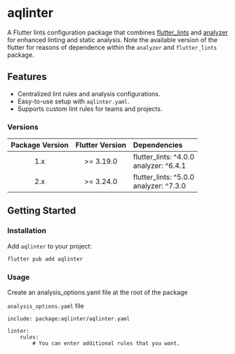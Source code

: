 # aqlinter

A Flutter lints configuration package that combines [flutter_lints](https://pub.dev/packages/flutter_lints) and [analyzer](https://pub.dev/packages/analyzer) for enhanced linting and static analysis.
Note the available version of the flutter for reasons of dependence within the `analyzer` and `flutter_lints` package.

## Features

- Centralized lint rules and analysis configurations.
- Easy-to-use setup with `aqlinter.yaml`.
- Supports custom lint rules for teams and projects.

### Versions
| **Package Version** | **Flutter Version** | **Dependencies**  |
|:-------------------:|:-------------------:|:------------------|
| 1.x | >= 3.19.0 | flutter_lints: ^4.0.0<br>analyzer: ^6.4.1 |
| 2.x | >= 3.24.0 | flutter_lints: ^5.0.0<br>analyzer: ^7.3.0 |


## Getting Started

### Installation

Add `aqlinter` to your project:
```bash
flutter pub add aqlinter
```

### Usage

Create an analysis_options.yaml file at the root of the package

`analysis_options.yaml` file
```
include: package:aqlinter/aqlinter.yaml

linter:
    rules:
        # You can enter additional rules that you want.
```
